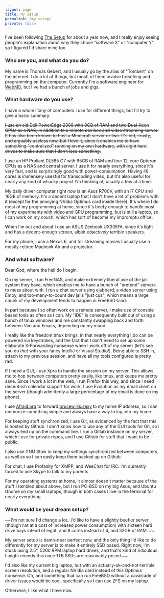 ```yaml
---
layout: page
title: My Setup 
permalink: /my_setup/
private: false
---
```


I've been following [The Setup](https://usesthis.com/) for about a year now, and I really enjoy seeing people's explanation about why they chose "software X" or "computer Y", so I figured I'd share mine too. 


### Who are you, and what do you do?
My name is Thomas Gebert, and I usually go by the alias of "Tombert" on the internet.  I do a lot of things, but mosft of them involve breathing and programming on the computer.  Currently I'm a software engineer for [WebMD](https://webmd.com), but I've had a bunch of jobs and gigs. 

### What hardware do you use?
I have a whole litany of computers I use for different things, but I'll try to give a basic summary.  

~~I use an old Dell PowerEdge 2900 with 8GB of RAM and two Dual-Xeon CPUs as a NAS, in addition to a remote dev box and video streaming server.  It has also been known to host a Minecraft server or two. It's old, crusty, and arguably useless now, but I love it, since it enables me to have something "centralized" running on my own hardware, with eight hard drives to make sure that I don't lose something.~~

I use an HP Proliant DL585 G7 with 65GB of RAM and four 12-core Opteron CPUs as a NAS and central server.   I use it for nearly everything, since it's very fast, and is surprisingly good with power-consumption.  Having 48 cores is immensely usesful for transcoding video, but it's also useful for nearly any kind of whacky project I'm thinking of, usually a few at a time. 

My daily driver computer right now is an Asus R700V, with an i7 CPU and 16GB of memory.  It's a decent laptop that I don't have a lot of problems with it (except for the annoying NVidia Optimus card inside there).  It's where I do most of my programming at home, since it's beefy enough to handle most of my experiments with video and GPU programming, but is still a laptop, so I can work on my couch, which has sort of become my impromptu office.   

When I'm out and about I use an ASUS Zenbook UX305FA, since it's light and has a decent-enough screen, albeit *objectively terrible* speakers. 

For my phone, I use a Nexus 6, and for streaming movies I usually use a mostly-retired Macbook Air and a projector. 

### And what software? 

Dear God, where the hell do I begin.  

On my server, I run FreeNAS, and make extremely liberal use of the jail system they have, which enables me to have a bunch of "pretend" servers to mess about with.  I run a chat server using ejabberd, a video server using Emby, and too-many-to-count dev jails "just cuz", which means a large chunk of my development tends to happen in FreeBSD-land. 

In part because I so often work on a remote server, I make use of console based tools as often as I can.  My "IDE" is consequently built out of using a bunch of tmux windows and me constantly swapping back and forth between Vim and Emacs, depending on my mood. 

I really like the freedom tmux brings, in that nearly everything I do can be powered via keystrokes, and the fact that I don't need to set up some elaborate X-Forwarding nonsense when I work off of my server (let's see you do *that* with your fancy IntelliJ or Visual Studio!).  Being able to SSH in, attach to my previous session, and have all my tools configured is pretty rad.    

If I need a GUI, I use Xpra to handle the session on my server.  This allows me to hop between computers pretty easily, like tmux, and keeps me pretty sane.  Since I work a lot in the web, I run Firefox this way, and since I need decent-ish calendar support for work, I use Evolution as my email client on the server (though admittedly a large percentage of my email is done on my phone). 

I use [Afraid.org](http://afraid.org) to forward [brucewillis.sexy](http://brucewillis.sexy) to my home IP address, so I can memorize something simple and always have a way to log into my home.  

For keeping stuff synchronized, I use Git, as evidenced by the fact that this is hosted by Github.  I don't know how to use any of the GUI tools for Git, so I always end up on the command line.  I run a Gitlab instance on my server, which I use for private repos, and I use Github for stuff that I want to be public.

I also use GNU Stow to keep my settings synchronized between computers, as well as so I can easily keep them backed up on Github. 

For chat, I use Profanity for XMPP, and WeeChat for IRC.  I'm currently forced to use Skype to talk to my parents.  

For my operating systems at home, it almost doesn't matter because of the stuff I rambled about above, but I run PC-BSD on my big Asus, and Ubuntu Gnome on my small laptops, though in both cases I live in the terminal for nearly everything.  


### What would be your dream setup?
~~I'm not sure I'd change a lot...I'd like to have a slightly beefier server (though not at a cost of increased power consumption) with sixteen hard drive bays intead of eight, and 8 cores instead of 4, and 32GB of RAM. ~~

My server setup is damn-near perfect now, and the only thing I'd like to do differently for my server is to make it entirely SSD based.  Right now, I'm stuck using 2.5", 5200 RPM laptop hard drives, and that's kind of ridiculous.  I might remedy this once 1TB SSDs are reasonably priced.~~

I'd also like my current big laptop, but with an actually-ok-and-not-terrible screen resolution, and a regular NVidia card instead of this Optimus nonsense.  Oh, and something that can run FreeBSD without a cavalcade of driver issues would be cool, specifically so I can use ZFS on my laptop.   

Otherwise, I like what I have now.  
